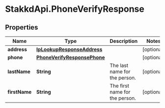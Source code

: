 # StakkdApi.PhoneVerifyResponse

## Properties

Name | Type | Description | Notes
------------ | ------------- | ------------- | -------------
**address** | [**IpLookupResponseAddress**](IpLookupResponseAddress.md) |  | [optional] 
**phone** | [**PhoneVerifyResponsePhone**](PhoneVerifyResponsePhone.md) |  | [optional] 
**lastName** | **String** | The last name for the person. | [optional] 
**firstName** | **String** | The first name for the person. | [optional] 



